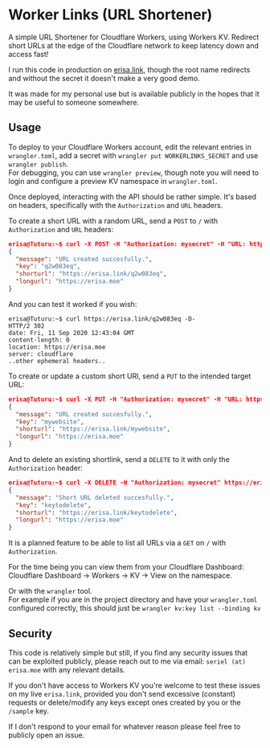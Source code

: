# Worker Links (URL Shortener)

A simple URL Shortener for Cloudflare Workers, using Workers KV. Redirect short URLs at the edge of the Cloudflare network to keep latency down and access fast!

I run this code in production on [erisa.link](https://erisa.link/example), though the root name redirects and without the secret it doesn't make a very good demo.

It was made for my personal use but is available publicly in the hopes that it may be useful to someone somewhere.

## Usage

To deploy to your Cloudflare Workers account, edit the relevant entries in `wrangler.toml`, add a secret with `wrangler put WORKERLINKS_SECRET` and use `wrangler publish`.  
For debugging, you can use `wrangler preview`, though note you will need to login and configure a preview KV namespace in `wrangler.toml`.

Once deployed, interacting with the API should be rather simple. It's based on headers, specifically with the `Authorization` and `URL` headers.

To create a short URL with a random URL, send a `POST` to `/` with `Authorization` and `URL` headers:

```json
erisa@Tuturu:~$ curl -X POST -H "Authorization: mysecret" -H "URL: https://erisa.moe" https://erisa.link/
{
  "message": "URL created succesfully.",
  "key": "q2w083eq",
  "shorturl": "https://erisa.link/q2w083eq",
  "longurl": "https://erisa.moe"
}
```

And you can test it worked if you wish:

```http
erisa@Tuturu:~$ curl https://erisa.link/q2w083eq -D-
HTTP/2 302
date: Fri, 11 Sep 2020 12:43:04 GMT
content-length: 0
location: https://erisa.moe
server: cloudflare
..other ephemeral headers..
```

To create or update a custom short URl, send a `PUT` to the intended target URL:

```json
erisa@Tuturu:~$ curl -X PUT -H "Authorization: mysecret" -H "URL: https://erisa.moe" https://erisa.link/mywebsite
{
  "message": "URL created succesfully.",
  "key": "mywebsite",
  "shorturl": "https://erisa.link/mywebsite",
  "longurl": "https://erisa.moe"
}
```

And to delete an existing shortlink, send a `DELETE` to it with only the `Authorization` header:

```json
erisa@Tuturu:~$ curl -X DELETE -H "Authorization: mysecret" https://erisa.link/keytodelete
{
  "message": "Short URL deleted succesfully.",
  "key": "keytodelete",
  "shorturl": "https://erisa.link/keytodelete",
  "longurl": "https://erisa.moe"
}
```

It is a planned feature to be able to list all URLs via a `GET` on `/` with `Authorization`.

For the time being you can view them from your Cloudflare Dashboard:  
Cloudflare Dashboard -> Workers -> KV -> View on the namespace.

Or with the `wrangler` tool.  
For example if you are in the project directory and have your `wrangler.toml` configured correctly, this should just be `wrangler kv:key list --binding kv`

## Security

This code is relatively simple but still, if you find any security issues that can be exploited publicly, please reach out to me via email: `seriel (at) erisa.moe` with any relevant details.

If you don't have access to Workers KV you're welcome to test these issues on my live `erisa.link`, provided you don't send excessive (constant) requests or delete/modify any keys except ones created by you or the `/sample` key.

If I don't respond to your email for whatever reason please feel free to publicly open an issue.
